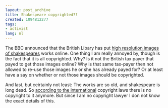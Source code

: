 ```yaml
---
layout: post_archive
title: Shakespeare copyrighted??
created: 1094812277
tags:
- activist
lang: nl
---
```

The BBC announced that the British Libary has put [high resolution images of shakespeares](http://prodigi.bl.uk/treasures/shakespeare/record.asp) works online. One thing I am really annoyed by, though is the fact that it is all copyrighted. Why? Is it not the British tax payer that payed to get those images online? Why is that same tax-payer then not allowed to re-use those images he or she has already payed for? Or at least have a say on whether or not those images should be copyrighted.

And last, but ceirtainly not  least: The works are so old, and shakespeare is long dead. So [according to the international](http://www.copyright.gov/circs/circ1.html#hlc) copyright laws there is no copyright to it anymore.  But since I am no copyright lawyer I don not know the exact details of this.
